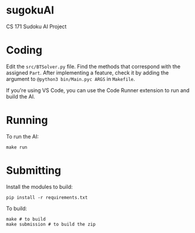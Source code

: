 # sugokuAI

CS 171 Sudoku AI Project

# Coding

Edit the `src/BTSolver.py` file. Find the methods that correspond with the assigned `Part`. After implementing a feature, check it by adding the argument to `@python3 bin/Main.pyc ARGS` in `Makefile`.

If you're using VS Code, you can use the Code Runner extension to run and build the AI.

# Running

To run the AI:

```shell
make run
```

# Submitting

Install the modules to build:

```shell
pip install -r requirements.txt
```

To build:

```shell
make # to build
make submission # to build the zip
```
